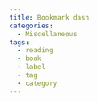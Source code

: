 ```yaml
---
title: Bookmark dash
categories:
  - Miscellaneous
tags:
  - reading
  - book
  - label
  - tag
  - category
---
```


